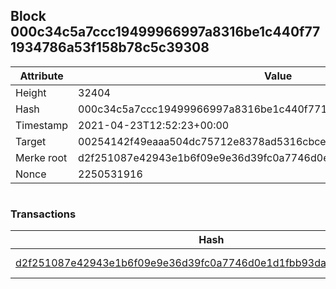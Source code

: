 ## Block 000c34c5a7ccc19499966997a8316be1c440f771934786a53f158b78c5c39308

Attribute | Value
--- | ---
Height | 32404
Hash | 000c34c5a7ccc19499966997a8316be1c440f771934786a53f158b78c5c39308
Timestamp | 2021-04-23T12:52:23+00:00
Target | 00254142f49eaaa504dc75712e8378ad5316cbcead634704b3734b6271167cc4
Merke root | d2f251087e42943e1b6f09e9e36d39fc0a7746d0e1d1fbb93da8c2c5717a084c
Nonce | 2250531916

```

```

### Transactions

Hash | Amount
--- | ---
[d2f251087e42943e1b6f09e9e36d39fc0a7746d0e1d1fbb93da8c2c5717a084c](d2f251087e42943e1b6f09e9e36d39fc0a7746d0e1d1fbb93da8c2c5717a084c.md) | 10.00000000 SKEPTI 

